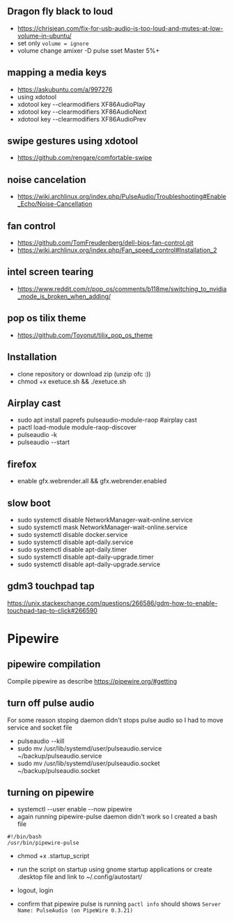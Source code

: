 ## Dragon fly black to loud
* https://chrisjean.com/fix-for-usb-audio-is-too-loud-and-mutes-at-low-volume-in-ubuntu/
* set only ```volume = ignore```
* volume change amixer -D pulse sset Master 5%+
## mapping a media keys
* https://askubuntu.com/a/997276
* using xdotool
* xdotool key --clearmodifiers XF86AudioPlay
* xdotool key --clearmodifiers XF86AudioNext
* xdotool key --clearmodifiers XF86AudioPrev
## swipe gestures using xdotool
* https://github.com/rengare/comfortable-swipe
## noise cancelation
* https://wiki.archlinux.org/index.php/PulseAudio/Troubleshooting#Enable_Echo/Noise-Cancellation
## fan control
* https://github.com/TomFreudenberg/dell-bios-fan-control.git
* https://wiki.archlinux.org/index.php/Fan_speed_control#Installation_2
## intel screen tearing
* https://www.reddit.com/r/pop_os/comments/b118me/switching_to_nvidia_mode_is_broken_when_adding/

## pop os tilix theme
* https://github.com/Toyonut/tilix_pop_os_theme

## Installation
* clone repository or download zip (unzip ofc :))
* chmod +x exetuce.sh && ./exetuce.sh

## Airplay cast
* sudo apt install paprefs pulseaudio-module-raop #airplay cast
* pactl load-module module-raop-discover
* pulseaudio -k
* pulseaudio --start

## firefox
* enable gfx.webrender.all && gfx.webrender.enabled

## slow boot
* sudo systemctl disable NetworkManager-wait-online.service
* sudo systemctl mask NetworkManager-wait-online.service
* sudo systemctl disable docker.service
* sudo systemctl disable apt-daily.service
* sudo systemctl disable apt-daily.timer
* sudo systemctl disable apt-daily-upgrade.timer
* sudo systemctl disable apt-daily-upgrade.service

## gdm3 touchpad tap
https://unix.stackexchange.com/questions/266586/gdm-how-to-enable-touchpad-tap-to-click#266590

# Pipewire

## pipewire compilation
Compile pipewire as describe 
https://pipewire.org/#getting

## turn off pulse audio
For some reason stoping daemon didn't stops pulse audio so I had to move service and socket file

* pulseaudio --kill
* sudo mv /usr/lib/systemd/user/pulseaudio.service ~/backup/pulseaudio.service
* sudo mv /usr/lib/systemd/user/pulseaudio.socket ~/backup/pulseaudio.socket

## turning on pipewire
* systemctl --user enable --now  pipewire 
* again running pipewire-pulse daemon didn't work so I created a bash file

```
#!/bin/bash
/usr/bin/pipewire-pulse
```
* chmod +x .startup_script

* run the script on startup using gnome startup applications or create .desktop file and link to ~/.config/autostart/

* logout, login

* confirm that pipewire pulse is running 
`pactl info` should shows `Server Name: PulseAudio (on PipeWire 0.3.21)` 
